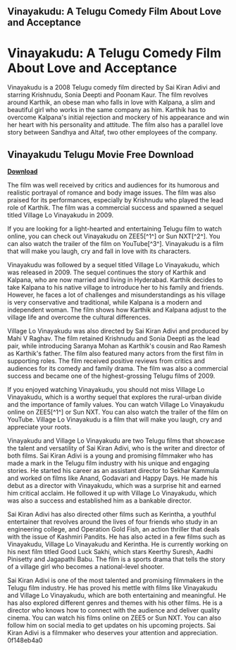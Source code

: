 ## Vinayakudu: A Telugu Comedy Film About Love and Acceptance

  
# Vinayakudu: A Telugu Comedy Film About Love and Acceptance
 
Vinayakudu is a 2008 Telugu comedy film directed by Sai Kiran Adivi and starring Krishnudu, Sonia Deepti and Poonam Kaur. The film revolves around Karthik, an obese man who falls in love with Kalpana, a slim and beautiful girl who works in the same company as him. Karthik has to overcome Kalpana's initial rejection and mockery of his appearance and win her heart with his personality and attitude. The film also has a parallel love story between Sandhya and Altaf, two other employees of the company.
 
## Vinayakudu Telugu Movie Free Download


[**Download**](https://www.google.com/url?q=https%3A%2F%2Ftlniurl.com%2F2tKFgH&sa=D&sntz=1&usg=AOvVaw0hPv4GU5QinHR2G-GSbEif)

 
The film was well received by critics and audiences for its humorous and realistic portrayal of romance and body image issues. The film was also praised for its performances, especially by Krishnudu who played the lead role of Karthik. The film was a commercial success and spawned a sequel titled Village Lo Vinayakudu in 2009.
 
If you are looking for a light-hearted and entertaining Telugu film to watch online, you can check out Vinayakudu on ZEE5[^1^] or Sun NXT[^2^]. You can also watch the trailer of the film on YouTube[^3^]. Vinayakudu is a film that will make you laugh, cry and fall in love with its characters.

Vinayakudu was followed by a sequel titled Village Lo Vinayakudu, which was released in 2009. The sequel continues the story of Karthik and Kalpana, who are now married and living in Hyderabad. Karthik decides to take Kalpana to his native village to introduce her to his family and friends. However, he faces a lot of challenges and misunderstandings as his village is very conservative and traditional, while Kalpana is a modern and independent woman. The film shows how Karthik and Kalpana adjust to the village life and overcome the cultural differences.
 
Village Lo Vinayakudu was also directed by Sai Kiran Adivi and produced by Mahi V Raghav. The film retained Krishnudu and Sonia Deepti as the lead pair, while introducing Saranya Mohan as Karthik's cousin and Rao Ramesh as Karthik's father. The film also featured many actors from the first film in supporting roles. The film received positive reviews from critics and audiences for its comedy and family drama. The film was also a commercial success and became one of the highest-grossing Telugu films of 2009.
 
If you enjoyed watching Vinayakudu, you should not miss Village Lo Vinayakudu, which is a worthy sequel that explores the rural-urban divide and the importance of family values. You can watch Village Lo Vinayakudu online on ZEE5[^1^] or Sun NXT. You can also watch the trailer of the film on YouTube. Village Lo Vinayakudu is a film that will make you laugh, cry and appreciate your roots.

Vinayakudu and Village Lo Vinayakudu are two Telugu films that showcase the talent and versatility of Sai Kiran Adivi, who is the writer and director of both films. Sai Kiran Adivi is a young and promising filmmaker who has made a mark in the Telugu film industry with his unique and engaging stories. He started his career as an assistant director to Sekhar Kammula and worked on films like Anand, Godavari and Happy Days. He made his debut as a director with Vinayakudu, which was a surprise hit and earned him critical acclaim. He followed it up with Village Lo Vinayakudu, which was also a success and established him as a bankable director.
 
Sai Kiran Adivi has also directed other films such as Kerintha, a youthful entertainer that revolves around the lives of four friends who study in an engineering college, and Operation Gold Fish, an action thriller that deals with the issue of Kashmiri Pandits. He has also acted in a few films such as Vinayakudu, Village Lo Vinayakudu and Kerintha. He is currently working on his next film titled Good Luck Sakhi, which stars Keerthy Suresh, Aadhi Pinisetty and Jagapathi Babu. The film is a sports drama that tells the story of a village girl who becomes a national-level shooter.
 
Sai Kiran Adivi is one of the most talented and promising filmmakers in the Telugu film industry. He has proved his mettle with films like Vinayakudu and Village Lo Vinayakudu, which are both entertaining and meaningful. He has also explored different genres and themes with his other films. He is a director who knows how to connect with the audience and deliver quality cinema. You can watch his films online on ZEE5 or Sun NXT. You can also follow him on social media to get updates on his upcoming projects. Sai Kiran Adivi is a filmmaker who deserves your attention and appreciation.
 0f148eb4a0
